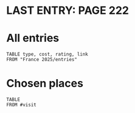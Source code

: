 # LAST ENTRY: PAGE 222
# All entries
```dataview
TABLE type, cost, rating, link
FROM "France 2025/entries"
```

# Chosen places
```dataview
TABLE
FROM #visit 
```

